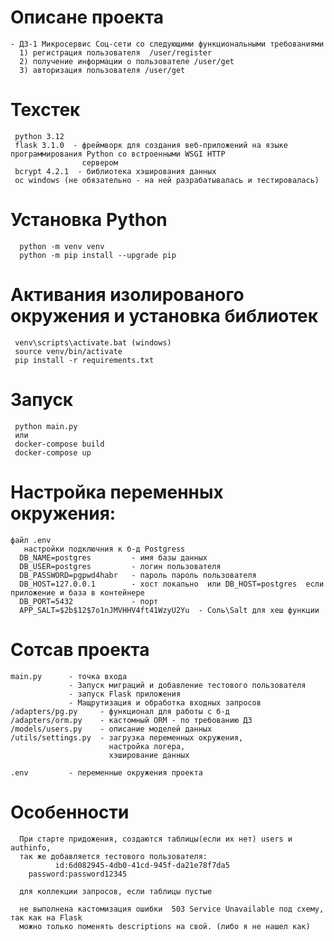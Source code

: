 Описане проекта 
================================================================================================================
    - ДЗ-1 Микросервис Соц-сети со следующими функциональными требованиями
      1) регистрация пользователя  /user/register
      2) получение информации о пользователе /user/get
      3) авторизация пользователя /user/get

Техстек 
==================================================================================================================
     python 3.12
     flask 3.1.0  - фреймворк для создания веб-приложений на языке программирования Python со встроенными WSGI HTTP 
                    сервером
     bcrypt 4.2.1  - библиотека хэширования данных
     oc windows (не обязательно - на ней разрабатывалась и тестировалась)

Установка Python
==================================================================================================================
      python -m venv venv 
      python -m pip install --upgrade pip
Активания изолированого окружения и установка  библиотек
==================================================================================================================
     venv\scripts\activate.bat (windows)
     source venv/bin/activate
     pip install -r requirements.txt

Запуск 
=================================================================================================================
     python main.py
     или 
     docker-compose build
     docker-compose up
     

Настройка переменных окружения:
================================================================================================================
    файл .env 
       настройки подключния к б-д Postgress
      DB_NAME=postgres         - имя базы данных
      DB_USER=postgres         - логин пользователя
      DB_PASSWORD=pgpwd4habr   - пароль пароль пользователя
      DB_HOST=127.0.0.1        - хост локально  или DB_HOST=postgres  если  приложение и база в контейнере
      DB_PORT=5432             - порт 
      APP_SALT=$2b$12$7o1nJMVHHV4ft41WzyU2Yu  - Соль\Salt для хеш функции

Сотсав проекта 
=================================================================================================================
    main.py      - точка входа 
                 - Запуск миграций и добавление тестового пользователя
                 - запуск Flask приложения
                 - Мащрутизация и обработка входных запросов
    /adapters/pg.py     - функционал для работы с б-д
    /adapters/orm.py    - кастомный ORM - по требованию ДЗ
    /models/users.py    - описание моделей данных
    /utils/settings.py  - загрузка переменных окружения,
                          настройка логера,
                          хэширование данных

    .env         - переменные окружения проекта

Особенности
===================================================================================================================
      При старте придожения, создаются таблицы(если их нет) users и authinfo, 
      так же добавляется тестового пользователя:
              id:6d082945-4db0-41cd-945f-da21e78f7da5
        password:password12345

      для коллекции запросов, если таблицы пустые

      не выполнена кастомизация ошибки  503 Service Unavailable под схему, так как на Flask 
      можно только поменять descriptions на свой. (либо я не нашел как)


   
        

    



   
            
    
     